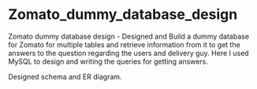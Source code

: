 # Zomato_dummy_database_design

Zomato dummy database design - Designed and Build a dummy database for Zomato for multiple tables and retrieve information from it
to get the answers to the question regarding the users and delivery guy. 
Here I used MySQL to design and writing the queries for getting answers.

Designed schema and ER diagram.
